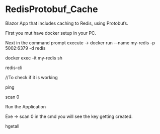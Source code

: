 # RedisProtobuf_Cache
Blazor App that includes caching to Redis, using Protobufs.

First you mut have docker setup in your PC.

Next in the command prompt execute ->
docker run --name my-redis -p 5002:6379 -d redis

docker exec -it my-redis sh

redis-cli

//To check if it is working

ping

scan 0

Run the Application

Exe -> scan 0 in the cmd you will see the key getting created.

hgetall <key>

